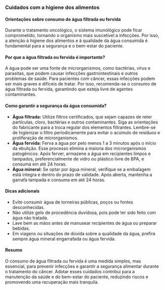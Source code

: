 
### Cuidados com a higiene dos alimentos

#### Orientações sobre consumo de água filtrada ou fervida

Durante o tratamento oncológico, o sistema imunológico pode ficar comprometido, tornando o organismo mais suscetível a infecções. Por isso, a atenção à higiene dos alimentos e à qualidade da água consumida é fundamental para a segurança e o bem-estar do paciente.

#### Por que a água filtrada ou fervida é importante?

A água pode ser uma fonte de microrganismos, como bactérias, vírus e parasitas, que podem causar infecções gastrointestinais e outros problemas de saúde. Para pacientes com câncer, essas infecções podem ser mais graves e difíceis de tratar. Por isso, recomenda-se o consumo de água filtrada ou fervida, garantindo que esteja livre de agentes contaminantes.

#### Como garantir a segurança da água consumida?

- **Água filtrada:** Utilize filtros certificados, que sejam capazes de reter partículas, cloro, bactérias e outros contaminantes. Siga as orientações do fabricante para a troca regular dos elementos filtrantes. Lembre-se de higienizar o filtro periodicamente para evitar o acúmulo de resíduos e proliferação de microrganismos.
- **Água fervida:** Ferva a água por pelo menos 1 a 3 minutos após o início da ebulição. Esse processo elimina a maioria dos microrganismos patogênicos. Após ferver, armazene a água em recipientes limpos e tampados, preferencialmente de vidro ou plástico livre de BPA, e consuma em até 24 horas.
- **Água mineral:** Se optar por água mineral, verifique se a embalagem está íntegra e dentro do prazo de validade. Após aberta, mantenha a garrafa tampada e consuma em até 24 horas.

#### Dicas adicionais

- Evite consumir água de torneiras públicas, poços ou fontes desconhecidas.
- Não utilize gelo de procedência duvidosa, pois pode ter sido feito com água não tratada.
- Lave bem as mãos antes de manusear recipientes de água ou preparar bebidas.
- Em viagens ou situações de dúvida sobre a qualidade da água, prefira sempre água mineral engarrafada ou água fervida.

#### Resumo

O consumo de água filtrada ou fervida é uma medida simples, mas essencial, para prevenir infecções e garantir a segurança alimentar durante o tratamento do câncer. Adotar esses cuidados contribui para a manutenção da saúde e do bem-estar do paciente, reduzindo riscos e promovendo uma recuperação mais tranquila.
```
